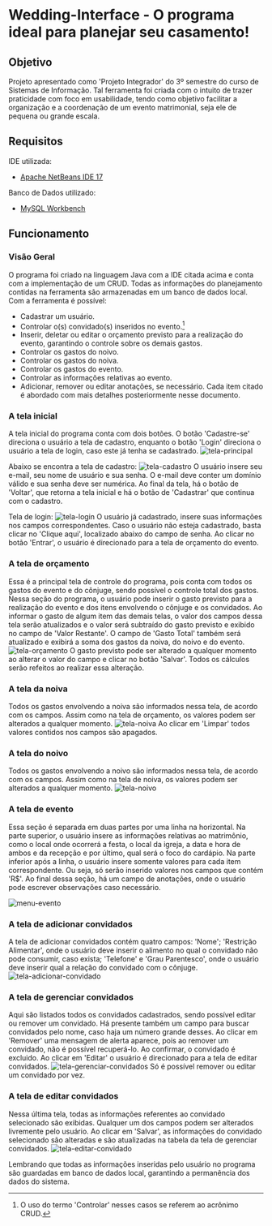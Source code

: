 # Wedding-Interface - O programa ideal para planejar seu casamento!

## Objetivo
Projeto apresentado como 'Projeto Integrador' do 3º semestre do curso de Sistemas de Informação. Tal ferramenta foi criada com o intuito de trazer praticidade com foco em usabilidade, tendo como objetivo facilitar a organização e a coordenação de um evento matrimonial, seja ele de pequena ou grande escala.

## Requisitos

IDE utilizada:
* [Apache NetBeans IDE 17](https://netbeans.apache.org/)

Banco de Dados utilizado:
* [MySQL Workbench](https://www.mysql.com/)

## Funcionamento

### Visão Geral
O programa foi criado na linguagem Java com a IDE citada acima e conta com a implementação de um CRUD. Todas as informações do planejamento contidas na ferramenta são armazenadas em um banco de dados local.
Com a ferramenta é possível:
* Cadastrar um usuário.
* Controlar o(s) convidado(s) inseridos no evento.[^1]
* Inserir, deletar ou editar o orçamento previsto para a realização do evento, garantindo o controle sobre os demais gastos.
* Controlar os gastos do noivo.
* Controlar os gastos do noiva.
* Controlar os gastos do evento.
* Controlar as informações relativas ao evento.
* Adicionar, remover ou editar anotações, se necessário.
Cada item citado é abordado com mais detalhes posteriormente nesse documento.

### A tela inicial
A tela inicial do programa conta com dois botões. O botão 'Cadastre-se' direciona o usuário a tela de cadastro, enquanto o botão 'Login' direciona o usuário a tela de login, caso este já tenha se cadastrado.
![tela-principal](https://github.com/FelippePacomio/Wedding-Interface/assets/105086121/2ec296f0-72e0-4e66-ae38-c07f9a832d6b)

Abaixo se encontra a tela de cadastro:
![tela-cadastro](https://github.com/FelippePacomio/Wedding-Interface/assets/105086121/ec008272-d2d7-461c-a0ac-5597d36eeaa2)
O usuário insere seu e-mail, seu nome de usuário e sua senha. O e-mail deve conter um domínio válido e sua senha deve ser numérica.
Ao final da tela, há o botão de 'Voltar', que retorna a tela inicial e há o botão de 'Cadastrar' que continua com o cadastro.

Tela de login:
![tela-login](https://github.com/FelippePacomio/Wedding-Interface/assets/105086121/5fe30ac7-8423-4881-ac99-98af97bb1f7b)
O usuário já cadastrado, insere suas informações nos campos correspondentes. Caso o usuário não esteja cadastrado, basta clicar no 'Clique aqui', localizado abaixo do campo de senha. Ao clicar no botão 'Entrar', o usuário é direcionado para a tela de orçamento do evento.

### A tela de orçamento
Essa é a principal tela de controle do programa, pois conta com todos os gastos do evento e do cônjuge, sendo possível o controle total dos gastos. Nessa seção do programa, o usuário pode inserir o gasto previsto para a realização do evento e dos itens envolvendo o cônjuge e os convidados. Ao informar o gasto de algum item das demais telas, o valor dos campos dessa tela serão atualizados e o valor será subtraído do gasto previsto e exibido no campo de 'Valor Restante'. O campo de 'Gasto Total' também será atualizado e exibirá a soma dos gastos da noiva, do noivo e do evento.
![tela-orçamento](https://github.com/FelippePacomio/Wedding-Interface/assets/105086121/624e2329-b7a6-418e-ae38-d456e4285f3d)
O gasto previsto pode ser alterado a qualquer momento ao alterar o valor do campo e clicar no botão 'Salvar'. Todos os cálculos serão refeitos ao realizar essa alteração.

### A tela da noiva
Todos os gastos envolvendo a noiva são informados nessa tela, de acordo com os campos. Assim como na tela de orçamento, os valores podem ser alterados a qualquer momento.
![tela-noiva](https://github.com/FelippePacomio/Wedding-Interface/assets/105086121/d240c09e-9fd3-420a-9b45-43ca7315d88c)
Ao clicar em 'Limpar' todos valores contidos nos campos são apagados.

### A tela do noivo
Todos os gastos envolvendo a noivo são informados nessa tela, de acordo com os campos. Assim como na tela de noiva, os valores podem ser alterados a qualquer momento.
![tela-noivo](https://github.com/FelippePacomio/Wedding-Interface/assets/105086121/5eb6ef70-ae48-49f7-a952-de47d2570c3c)

### A tela de evento
Essa seção é separada em duas partes por uma linha na horizontal. Na parte superior, o usuário insere as informações relativas ao matrimônio, como o local onde ocorrerá a festa, o local da igreja, a data e hora de ambos e da recepção e por último, qual será o foco do cardápio.
Na parte inferior após a linha, o usuário insere somente valores para cada item correspondente. Ou seja, só serão inserido valores nos campos que contém 'R$'. Ao final dessa seção, há um campo de anotações, onde o usuário pode escrever observações caso necessário.

![menu-evento](https://github.com/FelippePacomio/Wedding-Interface/assets/105086121/22c51466-e288-472b-bf07-f6ac0e1222cf)

### A tela de adicionar convidados
A tela de adicionar convidados contém quatro campos: 'Nome'; 'Restrição Alimentar', onde o usuário deve inserir o alimento no qual o convidado não pode consumir, caso exista; 'Telefone' e 'Grau Parentesco', onde o usuário deve inserir qual a relação do convidado com o cônjuge.
![tela-adicionar-convidado](https://github.com/FelippePacomio/Wedding-Interface/assets/105086121/f8f30b3f-c28b-4a7a-a210-589fc5695f21)

### A tela de gerenciar convidados
Aqui são listados todos os convidados cadastrados, sendo possível editar ou remover um convidado. Há presente também um campo para buscar convidados pelo nome, caso haja um número grande desses. Ao clicar em 'Remover' uma mensagem de alerta aparece, pois ao remover um convidado, não é possível recuperá-lo. Ao confirmar, o convidado é excluido.
Ao clicar em 'Editar' o usuário é direcionado para a tela de editar convidados.
![tela-gerenciar-convidados](https://github.com/FelippePacomio/Wedding-Interface/assets/105086121/7590a2c4-204d-4b77-bf6f-23e105a66bed)
Só é possível remover ou editar um convidado por vez.

### A tela de editar convidados
Nessa última tela, todas as informações referentes ao convidado selecionado são exibidas. Qualquer um dos campos podem ser alterados livremente pelo usuário. Ao clicar em 'Salvar', as informações do convidado selecionado são alteradas e são atualizadas na tabela da tela de gerenciar convidados.
![tela-editar-convidado](https://github.com/FelippePacomio/Wedding-Interface/assets/105086121/3712ed42-44d8-4d3e-891a-f6ba03df5121)

Lembrando que todas as informações inseridas pelo usuário no programa são guardadas em banco de dados local, garantindo a permanência dos dados do sistema.

[^1]: O uso do termo 'Controlar' nesses casos se referem ao acrônimo CRUD.

